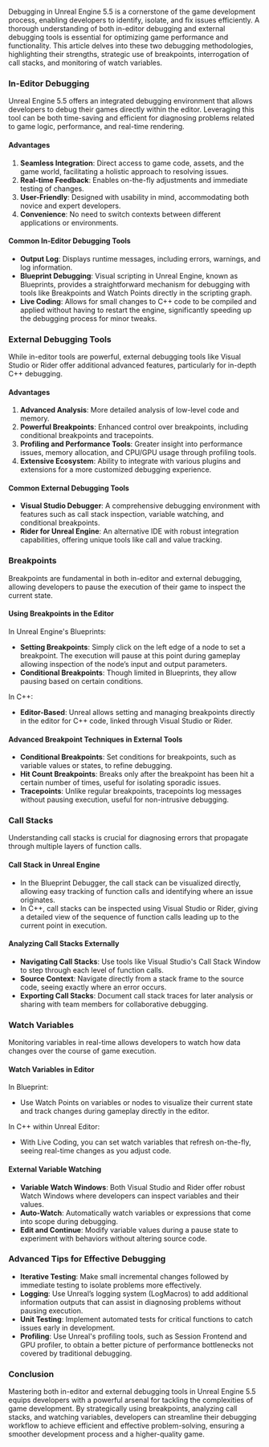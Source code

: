 Debugging in Unreal Engine 5.5 is a cornerstone of the game development process, enabling developers to identify, isolate, and fix issues efficiently. A thorough understanding of both in-editor debugging and external debugging tools is essential for optimizing game performance and functionality. This article delves into these two debugging methodologies, highlighting their strengths, strategic use of breakpoints, interrogation of call stacks, and monitoring of watch variables.

### In-Editor Debugging

Unreal Engine 5.5 offers an integrated debugging environment that allows developers to debug their games directly within the editor. Leveraging this tool can be both time-saving and efficient for diagnosing problems related to game logic, performance, and real-time rendering.

#### Advantages

1. **Seamless Integration**: Direct access to game code, assets, and the game world, facilitating a holistic approach to resolving issues.
2. **Real-time Feedback**: Enables on-the-fly adjustments and immediate testing of changes.
3. **User-Friendly**: Designed with usability in mind, accommodating both novice and expert developers.
4. **Convenience**: No need to switch contexts between different applications or environments.

#### Common In-Editor Debugging Tools

- **Output Log**: Displays runtime messages, including errors, warnings, and log information.
- **Blueprint Debugging**: Visual scripting in Unreal Engine, known as Blueprints, provides a straightforward mechanism for debugging with tools like Breakpoints and Watch Points directly in the scripting graph.
- **Live Coding**: Allows for small changes to C++ code to be compiled and applied without having to restart the engine, significantly speeding up the debugging process for minor tweaks.

### External Debugging Tools

While in-editor tools are powerful, external debugging tools like Visual Studio or Rider offer additional advanced features, particularly for in-depth C++ debugging.

#### Advantages

1. **Advanced Analysis**: More detailed analysis of low-level code and memory.
2. **Powerful Breakpoints**: Enhanced control over breakpoints, including conditional breakpoints and tracepoints.
3. **Profiling and Performance Tools**: Greater insight into performance issues, memory allocation, and CPU/GPU usage through profiling tools.
4. **Extensive Ecosystem**: Ability to integrate with various plugins and extensions for a more customized debugging experience.

#### Common External Debugging Tools

- **Visual Studio Debugger**: A comprehensive debugging environment with features such as call stack inspection, variable watching, and conditional breakpoints.
- **Rider for Unreal Engine**: An alternative IDE with robust integration capabilities, offering unique tools like call and value tracking.

### Breakpoints

Breakpoints are fundamental in both in-editor and external debugging, allowing developers to pause the execution of their game to inspect the current state.

#### Using Breakpoints in the Editor

In Unreal Engine's Blueprints:

- **Setting Breakpoints**: Simply click on the left edge of a node to set a breakpoint. The execution will pause at this point during gameplay allowing inspection of the node’s input and output parameters.
- **Conditional Breakpoints**: Though limited in Blueprints, they allow pausing based on certain conditions.
  
In C++:
- **Editor-Based**: Unreal allows setting and managing breakpoints directly in the editor for C++ code, linked through Visual Studio or Rider.
  
#### Advanced Breakpoint Techniques in External Tools

- **Conditional Breakpoints**: Set conditions for breakpoints, such as variable values or states, to refine debugging.
- **Hit Count Breakpoints**: Breaks only after the breakpoint has been hit a certain number of times, useful for isolating sporadic issues.
- **Tracepoints**: Unlike regular breakpoints, tracepoints log messages without pausing execution, useful for non-intrusive debugging.

### Call Stacks

Understanding call stacks is crucial for diagnosing errors that propagate through multiple layers of function calls.

#### Call Stack in Unreal Engine

- In the Blueprint Debugger, the call stack can be visualized directly, allowing easy tracking of function calls and identifying where an issue originates.
- In C++, call stacks can be inspected using Visual Studio or Rider, giving a detailed view of the sequence of function calls leading up to the current point in execution.

#### Analyzing Call Stacks Externally

- **Navigating Call Stacks**: Use tools like Visual Studio's Call Stack Window to step through each level of function calls.
- **Source Context**: Navigate directly from a stack frame to the source code, seeing exactly where an error occurs.
- **Exporting Call Stacks**: Document call stack traces for later analysis or sharing with team members for collaborative debugging.

### Watch Variables

Monitoring variables in real-time allows developers to watch how data changes over the course of game execution.

#### Watch Variables in Editor

In Blueprint:
- Use Watch Points on variables or nodes to visualize their current state and track changes during gameplay directly in the editor.

In C++ within Unreal Editor:
- With Live Coding, you can set watch variables that refresh on-the-fly, seeing real-time changes as you adjust code.

#### External Variable Watching

- **Variable Watch Windows**: Both Visual Studio and Rider offer robust Watch Windows where developers can inspect variables and their values.
- **Auto-Watch**: Automatically watch variables or expressions that come into scope during debugging.
- **Edit and Continue**: Modify variable values during a pause state to experiment with behaviors without altering source code.

### Advanced Tips for Effective Debugging

- **Iterative Testing**: Make small incremental changes followed by immediate testing to isolate problems more effectively.
- **Logging**: Use Unreal’s logging system (LogMacros) to add additional information outputs that can assist in diagnosing problems without pausing execution.
- **Unit Testing**: Implement automated tests for critical functions to catch issues early in development.
- **Profiling**: Use Unreal's profiling tools, such as Session Frontend and GPU profiler, to obtain a better picture of performance bottlenecks not covered by traditional debugging.

### Conclusion

Mastering both in-editor and external debugging tools in Unreal Engine 5.5 equips developers with a powerful arsenal for tackling the complexities of game development. By strategically using breakpoints, analyzing call stacks, and watching variables, developers can streamline their debugging workflow to achieve efficient and effective problem-solving, ensuring a smoother development process and a higher-quality game.